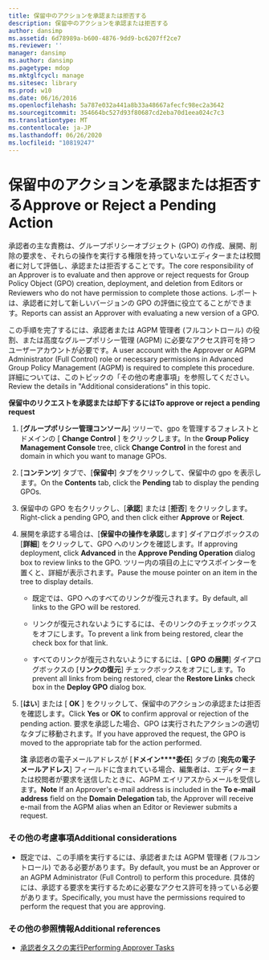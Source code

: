 ```yaml
---
title: 保留中のアクションを承認または拒否する
description: 保留中のアクションを承認または拒否する
author: dansimp
ms.assetid: 6d78989a-b600-4876-9dd9-bc6207ff2ce7
ms.reviewer: ''
manager: dansimp
ms.author: dansimp
ms.pagetype: mdop
ms.mktglfcycl: manage
ms.sitesec: library
ms.prod: w10
ms.date: 06/16/2016
ms.openlocfilehash: 5a787e032a441a8b33a48667afecfc98ec2a3642
ms.sourcegitcommit: 354664bc527d93f80687cd2eba70d1eea024c7c3
ms.translationtype: MT
ms.contentlocale: ja-JP
ms.lasthandoff: 06/26/2020
ms.locfileid: "10819247"
---
```

# <span data-ttu-id="e3b2c-103">保留中のアクションを承認または拒否する</span><span class="sxs-lookup"><span data-stu-id="e3b2c-103">Approve or Reject a Pending Action</span></span>


<span data-ttu-id="e3b2c-104">承認者の主な責務は、グループポリシーオブジェクト (GPO) の作成、展開、削除の要求を、それらの操作を実行する権限を持っていないエディターまたは校閲者に対して評価し、承認または拒否することです。</span><span class="sxs-lookup"><span data-stu-id="e3b2c-104">The core responsibility of an Approver is to evaluate and then approve or reject requests for Group Policy Object (GPO) creation, deployment, and deletion from Editors or Reviewers who do not have permission to complete those actions.</span></span> <span data-ttu-id="e3b2c-105">レポートは、承認者に対して新しいバージョンの GPO の評価に役立てることができます。</span><span class="sxs-lookup"><span data-stu-id="e3b2c-105">Reports can assist an Approver with evaluating a new version of a GPO.</span></span>

<span data-ttu-id="e3b2c-106">この手順を完了するには、承認者または AGPM 管理者 (フルコントロール) の役割、または高度なグループポリシー管理 (AGPM) に必要なアクセス許可を持つユーザーアカウントが必要です。</span><span class="sxs-lookup"><span data-stu-id="e3b2c-106">A user account with the Approver or AGPM Administrator (Full Control) role or necessary permissions in Advanced Group Policy Management (AGPM) is required to complete this procedure.</span></span> <span data-ttu-id="e3b2c-107">詳細については、このトピックの「その他の考慮事項」を参照してください。</span><span class="sxs-lookup"><span data-stu-id="e3b2c-107">Review the details in "Additional considerations" in this topic.</span></span>

**<span data-ttu-id="e3b2c-108">保留中のリクエストを承認または却下するには</span><span class="sxs-lookup"><span data-stu-id="e3b2c-108">To approve or reject a pending request</span></span>**

1.  <span data-ttu-id="e3b2c-109">[**グループポリシー管理コンソール**] ツリーで、gpo を管理するフォレストとドメインの [ **Change Control** ] をクリックします。</span><span class="sxs-lookup"><span data-stu-id="e3b2c-109">In the **Group Policy Management Console** tree, click **Change Control** in the forest and domain in which you want to manage GPOs.</span></span>

2.  <span data-ttu-id="e3b2c-110">[**コンテンツ**] タブで、[**保留中**] タブをクリックして、保留中の gpo を表示します。</span><span class="sxs-lookup"><span data-stu-id="e3b2c-110">On the **Contents** tab, click the **Pending** tab to display the pending GPOs.</span></span>

3.  <span data-ttu-id="e3b2c-111">保留中の GPO を右クリックし、[**承認**] または [**拒否**] をクリックします。</span><span class="sxs-lookup"><span data-stu-id="e3b2c-111">Right-click a pending GPO, and then click either **Approve** or **Reject**.</span></span>

4.  <span data-ttu-id="e3b2c-112">展開を承認する場合は、[**保留中の操作を承認**します] ダイアログボックスの [**詳細**] をクリックして、GPO へのリンクを確認します。</span><span class="sxs-lookup"><span data-stu-id="e3b2c-112">If approving deployment, click **Advanced** in the **Approve Pending Operation** dialog box to review links to the GPO.</span></span> <span data-ttu-id="e3b2c-113">ツリー内の項目の上にマウスポインターを置くと、詳細が表示されます。</span><span class="sxs-lookup"><span data-stu-id="e3b2c-113">Pause the mouse pointer on an item in the tree to display details.</span></span>

    -   <span data-ttu-id="e3b2c-114">既定では、GPO へのすべてのリンクが復元されます。</span><span class="sxs-lookup"><span data-stu-id="e3b2c-114">By default, all links to the GPO will be restored.</span></span>

    -   <span data-ttu-id="e3b2c-115">リンクが復元されないようにするには、そのリンクのチェックボックスをオフにします。</span><span class="sxs-lookup"><span data-stu-id="e3b2c-115">To prevent a link from being restored, clear the check box for that link.</span></span>

    -   <span data-ttu-id="e3b2c-116">すべてのリンクが復元されないようにするには、[ **GPO の展開**] ダイアログボックスの [**リンクの復元**] チェックボックスをオフにします。</span><span class="sxs-lookup"><span data-stu-id="e3b2c-116">To prevent all links from being restored, clear the **Restore Links** check box in the **Deploy GPO** dialog box.</span></span>

5.  <span data-ttu-id="e3b2c-117">[**はい**] または [ **OK** ] をクリックして、保留中のアクションの承認または拒否を確認します。</span><span class="sxs-lookup"><span data-stu-id="e3b2c-117">Click **Yes** or **OK** to confirm approval or rejection of the pending action.</span></span> <span data-ttu-id="e3b2c-118">要求を承認した場合、GPO は実行されたアクションの適切なタブに移動されます。</span><span class="sxs-lookup"><span data-stu-id="e3b2c-118">If you have approved the request, the GPO is moved to the appropriate tab for the action performed.</span></span>

    <span data-ttu-id="e3b2c-119">**注** 承認者の電子メールアドレスが [**ドメイン\*\*\*\*委任**] タブの [**宛先の電子メールアドレス**] フィールドに含まれている場合、編集者は、エディターまたは校閲者が要求を送信したときに、AGPM エイリアスからメールを受信します。</span><span class="sxs-lookup"><span data-stu-id="e3b2c-119">**Note** If an Approver's e-mail address is included in the **To e-mail address** field on the **Domain** **Delegation** tab, the Approver will receive e-mail from the AGPM alias when an Editor or Reviewer submits a request.</span></span>

     

### <span data-ttu-id="e3b2c-120">その他の考慮事項</span><span class="sxs-lookup"><span data-stu-id="e3b2c-120">Additional considerations</span></span>

-   <span data-ttu-id="e3b2c-121">既定では、この手順を実行するには、承認者または AGPM 管理者 (フルコントロール) である必要があります。</span><span class="sxs-lookup"><span data-stu-id="e3b2c-121">By default, you must be an Approver or an AGPM Administrator (Full Control) to perform this procedure.</span></span> <span data-ttu-id="e3b2c-122">具体的には、承認する要求を実行するために必要なアクセス許可を持っている必要があります。</span><span class="sxs-lookup"><span data-stu-id="e3b2c-122">Specifically, you must have the permissions required to perform the request that you are approving.</span></span>

### <span data-ttu-id="e3b2c-123">その他の参照情報</span><span class="sxs-lookup"><span data-stu-id="e3b2c-123">Additional references</span></span>

-   [<span data-ttu-id="e3b2c-124">承認者タスクの実行</span><span class="sxs-lookup"><span data-stu-id="e3b2c-124">Performing Approver Tasks</span></span>](performing-approver-tasks-agpm30ops.md)

 

 





